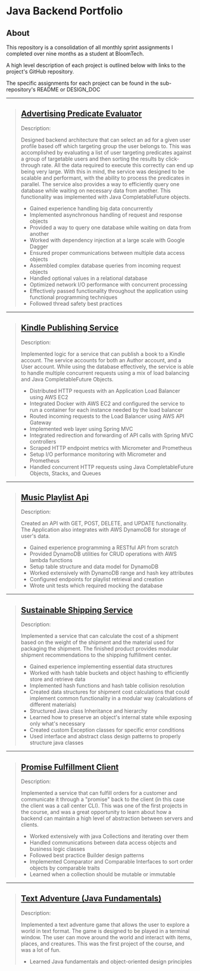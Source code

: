 # Java Backend Portfolio

## About
This repository is a consolidation of all monthly sprint assignments I completed over nine months as a student at BloomTech.

A high level description of each project is outlined below with links to the project's GitHub repository.

The specific assignments for each project can be found in the sub-repository's README or DESIGN_DOC

---

> ## [Advertising Predicate Evaluator](https://github.com/grauulzz/advertising-predicate-evaluator)
> Description: 
>
> Designed backend architecture that can select an ad for a given user profile based off which targeting group the user belongs to. This was accomplished by evaluating a list of user targeting predicates against a group of targetable users and then sorting the results by click-through rate. All the data required to execute this correctly can end up being very large. With this in mind, the service was designed to be scalable and performant, with the ability to process the predicates in parallel. The service also provides a way to efficiently query one database while waiting on necessary data from another. This functionality was implemented with Java CompletableFuture objects.
>
> - Gained experience handling big data concurrently
> - Implemented asynchronous handling of request and response objects
> - Provided a way to query one database while waiting on data from another
> - Worked with dependency injection at a large scale with Google Dagger
> - Ensured proper communications between multiple data access objects
> - Assembled complex database queries from incoming request objects
> - Handled optional values in a relational database 
> - Optimized network I/O performance with concurrent processing 
> - Effectively passed functionality throughout the application using functional programming techniques 
> - Followed thread safety best practices 

---

> ## [Kindle Publishing Service](https://github.com/grauulzz/kindle-publishing-service) 
> Description:
>
> Implemented logic for a service that can publish a book to a Kindle account. The service accounts for both an Author account, and a User account. While using the database effectively, the service is able to handle multiple concurrent requests using a mix of load balancing and Java CompletableFuture Objects.
> 
> - Distributed HTTP requests with an Application Load Balancer using AWS EC2
> - Integrated Docker with AWS EC2 and configured the service to run a container for each instance needed by the load balancer
> - Routed incoming requests to the Load Balancer using AWS API Gateway
> - Implemented web layer using Spring MVC
> - Integrated redirection and forwarding of API calls with Spring MVC controllers 
> - Scraped HTTP endpoint metrics with Micrometer and Prometheus
> - Setup I/O performance monitoring with Micrometer and Prometheus 
> - Handled concurrent HTTP requests using Java CompletableFuture Objects, Stacks, and Queues
>

---

> ## [Music Playlist Api](https://github.com/grauulzz/music-playlist-api) 
> Description:
>
> Created an API with GET, POST, DELETE, and UPDATE functionality. The Application also integrates with AWS DynamoDB for storage of user's data. 
>
> - Gained experience programming a RESTful API from scratch
> - Provided DynamoDB utilities for CRUD operations with AWS lambda functions
> - Setup table structure and data model for DynamoDB 
> - Worked extensively with DynamoDB range and hash key attributes
> - Configured endpoints for playlist retrieval and creation
> - Wrote unit tests which required mocking the database
>

---

> ## [Sustainable Shipping Service](https://github.com/grauulzz/sustainable-shipping-service)
> Description:
>
> Implemented a service that can calculate the cost of a shipment based on the weight of the shipment and the material used for packaging the shipment. The finished product provides modular shipment recommendations to the shipping fulfillment center.
>
> - Gained experience implementing essential data structures
> - Worked with hash table buckets and object hashing to efficiently store and retrieve data
> - Implemented hash functions and hash table collision resolution
> - Created data structures for shipment cost calculations that could implement common functionality in a modular way (calculations of different materials)
> - Structured Java class Inheritance and hierarchy 
> - Learned how to preserve an object's internal state while exposing only what's necessary
> - Created custom Exception classes for specific error conditions
> - Used interface and abstract class design patterns to properly structure java classes  
>

---

> ## [Promise Fulfillment Client](https://github.com/grauulzz/promise-fulfillment-client)
> Description:
>
> Implemented a service that can fulfill orders for a customer and communicate it through a "promise" back to the client (in this case the client was a call center CLI). This was one of the first projects in the course, and was a great opportunity to learn about how a backend can maintain a high level of abstraction between servers and clients.
> - Worked extensively with java Collections and iterating over them
> - Handled communications between data access objects and business logic classes 
> - Followed best practice Builder design patterns
> - Implemented Comparator and Comparable Interfaces to sort order objects by comparable traits
> - Learned when a collection should be mutable or immutable
>

---

> ## [Text Adventure (Java Fundamentals)](https://github.com/grauulzz/java-fundamentals-text-adventure) 
> Description:
>
> Implemented a text adventure game that allows the user to explore a world in text format. The game is designed to be played in a terminal window. The user can move around the world and interact with items, places, and creatures. This was the first project of the course, and was a lot of fun.
>
> - Learned Java fundamentals and object-oriented design principles 
>
